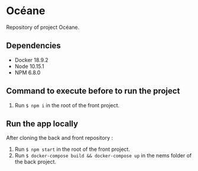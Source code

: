 # Océane

Repository of project Océane.

## Dependencies

-   Docker 18.9.2
-   Node 10.15.1
-   NPM 6.8.0

## Command to execute before to run the project

1. Run `$ npm i` in the root of the front project.

## Run the app locally

After cloning the back and front repository :

1. Run `$ npm start` in the root of the front project.
2. Run `$ docker-compose build && docker-compose up` in the nems folder of the back project.

